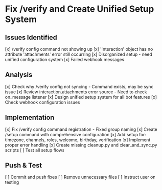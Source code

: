 # Fix /verify and Create Unified Setup System

## Issues Identified
[x] /verify config command not showing up
[x] 'Interaction' object has no attribute 'attachments' error still occurring
[x] Disorganized setup - need unified configuration system
[x] Failed webhook messages

## Analysis
[x] Check why /verify config not syncing - Command exists, may be sync issue
[x] Review interaction.attachments error source - Need to check on_message listener
[x] Design unified setup system for all bot features
[x] Check webhook configuration issues

## Implementation
[x] Fix /verify config command registration - Fixed group naming
[x] Create /setup command with comprehensive configuration
[x] Add setup for: timezone, channels, roles, welcome, birthday, verification
[x] Implement proper error handling
[x] Create missing cleanup.py and clear_and_sync.py scripts
[ ] Test all setup flows

## Push & Test
[ ] Commit and push fixes
[ ] Remove unnecessary files
[ ] Instruct user on testing